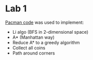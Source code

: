 # Lab 1
[Pacman code](https://inst.eecs.berkeley.edu/~cs188/sp22/project1/) was used to implement:
* Li algo (BFS in 2-dimensional space)
* A* (Manhattan way)
* Reduce A* to a greedy algorithm
* Collect all coins
* Path around corners
